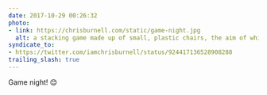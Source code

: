 ```yaml
---
date: 2017-10-29 00:26:32
photo:
- link: https://chrisburnell.com/static/game-night.jpg
  alt: a stacking game made up of small, plastic chairs, the aim of which is to stack chairs until the tower collapses
syndicate_to:
- https://twitter.com/iamchrisburnell/status/924417136528908288
trailing_slash: true
---
```


Game night! 😊
